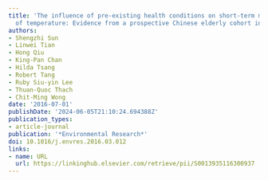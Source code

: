 ```yaml
---
title: 'The influence of pre-existing health conditions on short-term mortality risks
  of temperature: Evidence from a prospective Chinese elderly cohort in Hong Kong'
authors:
- Shengzhi Sun
- Linwei Tian
- Hong Qiu
- King-Pan Chan
- Hilda Tsang
- Robert Tang
- Ruby Siu-yin Lee
- Thuan-Quoc Thach
- Chit-Ming Wong
date: '2016-07-01'
publishDate: '2024-06-05T21:10:24.694388Z'
publication_types:
- article-journal
publication: '*Environmental Research*'
doi: 10.1016/j.envres.2016.03.012
links:
- name: URL
  url: https://linkinghub.elsevier.com/retrieve/pii/S0013935116300937
---
```

